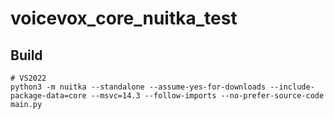 # voicevox_core_nuitka_test
## Build

```shell
# VS2022
python3 -m nuitka --standalone --assume-yes-for-downloads --include-package-data=core --msvc=14.3 --follow-imports --no-prefer-source-code main.py
```

